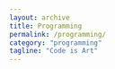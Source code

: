 ```yaml
---
layout: archive
title: Programming
permalink: /programming/
category: "programming"
tagline: "Code is Art"
---
```

